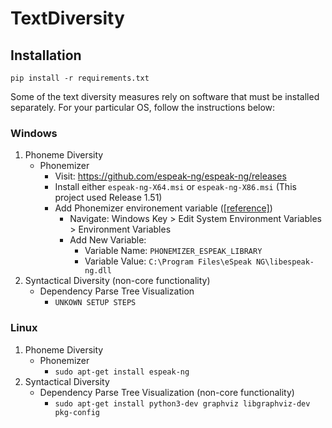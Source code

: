 # TextDiversity
 
## Installation

```
pip install -r requirements.txt
```

Some of the text diversity measures rely on software that must be installed separately. For your particular OS, follow the instructions below:

### Windows

1. Phoneme Diversity
   - Phonemizer
      - Visit: https://github.com/espeak-ng/espeak-ng/releases
      - Install either `espeak-ng-X64.msi` or `espeak-ng-X86.msi` (This project used Release 1.51)
      - Add Phonemizer environement variable ([[reference]](https://github.com/bootphon/phonemizer/issues/44))
         - Navigate: Windows Key > Edit System Environment Variables > Environment Variables
         - Add New Variable:
            - Variable Name: `PHONEMIZER_ESPEAK_LIBRARY`
            - Variable Value: `C:\Program Files\eSpeak NG\libespeak-ng.dll`
2. Syntactical Diversity (non-core functionality)
   - Dependency Parse Tree Visualization
      - `UNKOWN SETUP STEPS`

### Linux

1. Phoneme Diversity
   - Phonemizer
      - `sudo apt-get install espeak-ng`
2. Syntactical Diversity
   - Dependency Parse Tree Visualization (non-core functionality)
      - `sudo apt-get install python3-dev graphviz libgraphviz-dev pkg-config`